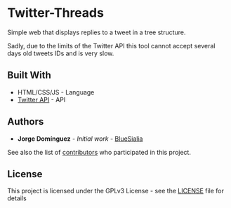 # Twitter-Threads
Simple web that displays replies to a tweet in a tree structure.

Sadly, due to the limits of the Twitter API this tool cannot accept several days old tweets IDs and is very slow.

## Built With

* HTML/CSS/JS - Language
* [Twitter API](https://developer.twitter.com/en/docs/) - API

## Authors

* **Jorge Domínguez** - *Initial work* - [BlueSialia](https://github.com/BlueSialia)

See also the list of [contributors](https://github.com/your/project/contributors) who participated in this project.

## License

This project is licensed under the GPLv3 License - see the [LICENSE](LICENSE) file for details

